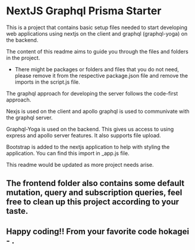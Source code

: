 # NextJS Graphql Prisma Starter

This is a project that contains basic setup files needed to start developing web applications using nextjs on the client and graphql (graphql-yoga) on the backend.

The content of this readme aims to guide you through the files and folders in the project.

- There might be packages or folders and files that you do not need, please remove it from the respective package.json file and remove the imports in the script.js file.

The graphql approach for developing the server follows the code-first approach.

Nexjs is used on the client and apollo graphql is used to communivate with the graphql server.

Graphql-Yoga is used on the backend. This gives us access to using express and apollo server features. It also supports file upload.

Bootstrap is added to the nextjs application to help with styling the application. You can find this import in \_app.js file.

This readme would be updated as more project needs arise.

## The frontend folder also contains some default mutation, query and subscription queries, feel free to clean up this project according to your taste.

## Happy coding!! From your favorite code hokagei - <CodeKagei>.
